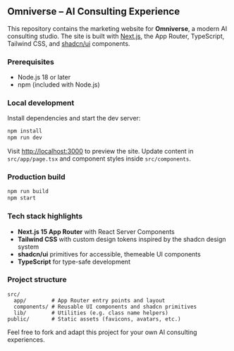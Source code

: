 ## Omniverse – AI Consulting Experience

This repository contains the marketing website for **Omniverse**, a modern AI consulting studio. The site is built with [Next.js](https://nextjs.org), the App Router, TypeScript, Tailwind CSS, and [shadcn/ui](https://ui.shadcn.com/) components.

### Prerequisites

- Node.js 18 or later
- npm (included with Node.js)

### Local development

Install dependencies and start the dev server:

```bash
npm install
npm run dev
```

Visit [http://localhost:3000](http://localhost:3000) to preview the site. Update content in `src/app/page.tsx` and component styles inside `src/components`.

### Production build

```bash
npm run build
npm start
```

### Tech stack highlights

- **Next.js 15 App Router** with React Server Components
- **Tailwind CSS** with custom design tokens inspired by the shadcn design system
- **shadcn/ui** primitives for accessible, themeable UI components
- **TypeScript** for type-safe development

### Project structure

```
src/
  app/        # App Router entry points and layout
  components/ # Reusable UI components and shadcn primitives
  lib/        # Utilities (e.g. class name helpers)
public/       # Static assets (favicons, avatars, etc.)
```

Feel free to fork and adapt this project for your own AI consulting experiences.
